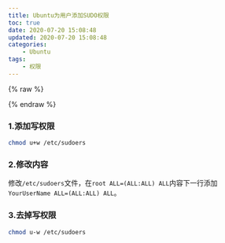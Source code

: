 ```yaml
---
title: Ubuntu为用户添加SUDO权限
toc: true
date: 2020-07-20 15:08:48
updated: 2020-07-20 15:08:48
categories:
    - Ubuntu
tags:
    - 权限
---
```


{% raw %}<div class="post-summary">{% endraw %}
Ubuntu为用户添加SUDO权限
{% raw %}</div>{% endraw %}

<!-- more -->
<style type="text/css">
.post-summary { display: none; }
</style>

### 1.添加写权限
``` bash
chmod u+w /etc/sudoers
```
### 2.修改内容
修改`/etc/sudoers`文件，在`root ALL=(ALL:ALL) ALL`内容下一行添加`YourUserName ALL=(ALL:ALL) ALL`。
### 3.去掉写权限
``` bash
chmod u-w /etc/sudoers
```